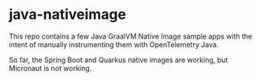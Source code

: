 # java-nativeimage

This repo contains a few Java GraalVM Native Image sample apps with the intent of manually instrumenting them with OpenTelemetry Java.

So far, the Spring Boot and Quarkus native images are working, but Micronaut is not working.